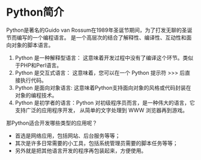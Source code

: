 # Python简介

Python是著名的Guido van Rossum在1989年圣诞节期间，为了打发无聊的圣诞节而编写的一个编程语言。 是一个高层次的结合了解释性、编译性、互动性和面向对象的脚本语言。

1. Python 是一种解释型语言： 这意味着开发过程中没有了编译这个环节。类似于PHP和Perl语言。
1. Python 是交互式语言： 这意味着，您可以在一个 Python 提示符 >>> 后直接执行代码。
1. Python 是面向对象语言: 这意味着Python支持面向对象的风格或代码封装在对象的编程技术。
1. Python 是初学者的语言：Python 对初级程序员而言，是一种伟大的语言，它支持广泛的应用程序开发， 从简单的文字处理到 WWW 浏览器再到游戏。

那Python适合开发哪些类型的应用呢？

* 首选是网络应用，包括网站、后台服务等等；
* 其次是许多日常需要的小工具，包括系统管理员需要的脚本任务等等；
* 另外就是把其他语言开发的程序再包装起来，方便使用。

